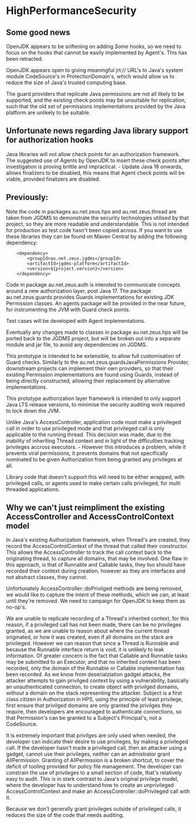 # HighPerformanceSecurity
## Some good news

OpenJDK appears to be softening on adding *Some* hooks, so we need to focus on the hooks that cannot be easily implemented by Agent's.  This has been retracted.

OpenJDK appears open to giving meaningful jrt:// URL's to Java's system module CodeSource's in ProtectionDomain's, which would allow us to reduce the size of Java's trusted computing base.

The guard providers that replicate Java permissions are not all likely to be supported, and the existing check points may be unsuitable for replication, such that the old set of permissions implementations provided by the Java platform are unlikely to be suitable.

## Unfortunate news regarding Java library support for authorization hooks

Java libraries will not allow check points for an authorization framework.   The suggested use of Agents by OpenJDK to insert these check points after investigation is proving brittle and impractical.   - Update Java 18 onwards, allows finalizers to be disabled, this means that Agent check points will be viable, provided finalizers are disabled.

## Previously:

Note the code in packages au.net.zeus.hps and au.net.zeus.thread are taken from JGDMS to demonstrate the security technologies utilised by that project, so they are more readable and understandable.  This is not intended for production as test code hasn't been copied across.  If you want to use these libraries they can be found on Maven Central by adding the following dependency:

        <dependency>
            <groupId>au.net.zeus.jgdms</groupId>
            <artifactId>jgdms-platform</artifactId>
            <version>${project.version}</version>
        </dependency>

Code in package au.net.zeus.auth is intended to communicate concepts around a new authorization layer, post Java 17.  The package au.net.zeus.guards provides Guards implementations for existing JDK Permission classes.  An agents package will be provided in the near future, for instrumenting the JVM with Guard check points.

Test cases will be developed with Agent implementations.

Eventually any changes made to classes in package au.net.zeus.hps will be ported back to the JGDMS project, but will be broken out into a separate module and jar file, to avoid any dependencies on JGDMS.

This prototype is intended to be extensible, to allow full customisation of Guard checks.  Similarly to the au.net.zeus.guardsJavaPermissions Provider, downstream projects can implement their own providers, so that their existing Permission implementations are found using Guards, instead of being directly constructed, allowing their replacement by alternative implementations.

This prototype authorization layer framework is intended to only support Java LTS release versions, to minimise the security auditing work required to lock down the JVM.

Unlike Java's AccessController, application code must make a privileged call in order to use privileged mode and that privileged call is only applicable to the running thread.  This decision was made, due to the inability of inheriting Thread context and in light of the difficulties tracking privileges accross executors.  - However this introduces a problem, while it prevents viral permissions, it prevents domains that not specifically nominated to be given Authorization from being granted any privileges at all.

Library code that doesn't support this will need to be either wrapped, with privileged calls, or agents used to make certain calls privileged, for multi threaded applications.

## Why we can't just reimpliment the existing AccessController and AccessControlContext model

In Java's existing Authorization framework, when Thread's are created, they record the AccessControlContext of the thread that called their constructor.  This allows the AccessController to track the call context back to the originating thread, to capture all domains, that may be involved.  One flaw in this approach, is that of Runnable and Callable tasks, they too should have recorded their context during creation, however as they are interfaces and not abstract classes, they cannot.

Unfortunately AccessController::doPrivilged methods are being removed, we would like to capture the intent of these methods, which we can, at least until they're removed.   We need to campaign for OpenJDK to keep them as no-op's.

We are unable to replicate recording of a Thread's inherited context, for this reason, if a privileged call has not been made, there can be no privileges granted, as we are unable to reason about where the current thread originated, or how it was created, even if all domains on the stack are privileged.  However we can reason that since a Thread is Runnable and because the Runnable interface return is void, it is unlikely to leak information.  Of greater concern is the fact that Callable and Runnable tasks may be submitted to an Executor, and that no inherited context has been recorded, only the domain of the Runnable or Callable implementation has been recorded.  As we know from deserialziation gadget attacks, the attacker attempts to gain privilged context by using a vulnerability, basically an unauthenticated connection, to create object with privilged domains, without a domain on the stack representing the attacker.   Subject is a first class citizen in Authorization in HPS, using the principle of least privilege, first ensure that privilged domains are only granted the privilges they require, then developers are encouraged to authenticate connections, so that Permission's can be granted to a Subject's Principal's, not a CodeSource.

It is extremely important that privilges are only used when needed, the developer can indicate their desire to use privileges, by making a privileged call.  If the developer hasn't made a privileged call, then an attacker using a gadget, cannot use their privileges, neither can an admistrator grant AllPermission.  Granting of AllPermission is a broken shortcut, to cover the deficit of tooling provided for policy file management.  The developer can constrain the use of privileges to a small section of code, that's relatively easy to audit.  This is in stark contrast to Java's original privilege model, where the developer has to understand how to create an unprivileged AccessControlContext and make an AccessController::doPrivileged call with it.

Because we don't generally grant privileges outside of privileged calls, it reduces the size of the code that needs auditing.
